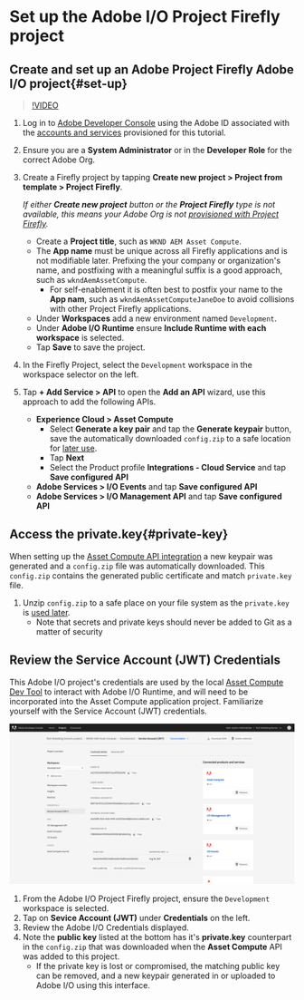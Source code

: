 # Set up the Adobe I/O Project Firefly project

## Create and set up an Adobe Project Firefly Adobe I/O project{#set-up}

>[!VIDEO](https://video.tv.adobe.com/v/40183/?quality=12&learn=on)

1. Log in to [Adobe Developer Console](https://console.adobe.io) using the Adobe ID associated with the [accounts and services](./accounts-and-service.md) provisioned for this tutorial.
1. Ensure you are a __System Administrator__ or in the __Developer Role__ for the correct Adobe Org.
1. Create a Firefly project by tapping __Create new project > Project from template > Project Firefly__. 

    _If either __Create new project__ button or the __Project Firefly__ type is not available, this means your Adobe Org is not [provisioned with Project Firefly](#request-adobe-project-firefly)._
    
    + Create a __Project title__, such as `WKND AEM Asset Compute`.
    + The __App name__ must be unique across all Firefly applications and is not modifiable later. Prefixing the your company or organization's name, and postfixing with a meaningful suffix is a good approach, such as `wkndAemAssetCompute`.
        + For self-enablement it is often best to postfix your name to the __App nam__, such as `wkndAemAssetComputeJaneDoe` to avoid collisions with other Project Firefly applications.
    + Under __Workspaces__ add a new environment named `Development`.
    + Under __Adobe I/O Runtime__ ensure __Include Runtime with each workspace__ is selected.
    + Tap __Save__ to save the project.
1. In the Firefly Project, select the `Development` workspace in the workspace selector on the left.
1. Tap __+ Add Service > API__ to open the __Add an API__ wizard, use this approach to add the following APIs.

    + __Experience Cloud > Asset Compute__
        + Select __Generate a key pair__ and tap the __Generate keypair__ button, save the automatically downloaded `config.zip` to a safe location for [later use](#private-key).
        + Tap __Next__
        + Select the Product profile __Integrations - Cloud Service__ and tap __Save configured API__
    + __Adobe Services > I/O Events__ and tap __Save configured API__
    + __Adobe Services > I/O Management API__ and tap __Save configured API__

## Access the private.key{#private-key}

When setting up the [Asset Compute API integration](#set-up) a new keypair was generated and a `config.zip` file was automatically downloaded. This `config.zip` contains the generated public certificate and match `private.key` file. 

1. Unzip `config.zip` to a safe place on your file system as the `private.key` is [used later](../develop/environment-variables.md).
    + Note that secrets and private keys should never be added to Git as a matter of security

## Review the Service Account (JWT) Credentials

This Adobe I/O project's credentials are used by the local [Asset Compute Dev Tool](../develop/dev-tool.md) to interact with Adobe I/O Runtime, and will need to be incorporated into the Asset Compute application project. Familiarize yourself with the Service Account (JWT) credentials.

![Adobe Developer Service Account credentials](./assets/firefly/service-account.png)

1. From the Adobe I/O Project Firefly project, ensure the `Development` workspace is selected.
1. Tap on __Sevice Account (JWT)__ under __Credentials__ on the left.
1. Review the Adobe I/O Credentials displayed.
1. Note the __public key__ listed at the bottom has it's __private.key__ counterpart in the `config.zip` that was downloaded when the __Asset Compute__ API was added to this project.
    + If the private key is lost or compromised, the matching public key can be removed, and a new keypair generated in or uploaded to Adobe I/O using this interface.